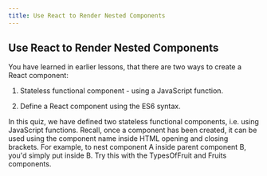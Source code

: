 ```yaml
---
title: Use React to Render Nested Components
---
```

## Use React to Render Nested Components

You have learned in earlier lessons, that there are two ways to create a React component:

1. Stateless functional component - using a JavaScript function.

2. Define a React component using the ES6 syntax.

In this quiz, we have defined two stateless functional components, i.e. using JavaScript functions. Recall, once a component has been created, it can be used using the component name inside HTML opening and closing brackets. For example, to nest component A inside parent component B, you'd simply put <A /> inside B. Try this with the TypesOfFruit and Fruits components.
